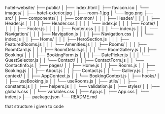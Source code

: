 hotel-website/
├── public/
│   ├── index.html
│   ├── favicon.ico
│   └── images/
│       ├── hotel-exterior.jpg
│       ├── room-1.jpg
│       └── logo.png
├── src/
│   ├── components/
│   │   ├── common/
│   │   │   ├── Header/
│   │   │   │   ├── Header.js
│   │   │   │   ├── Header.css
│   │   │   │   └── index.js
│   │   │   ├── Footer/
│   │   │   │   ├── Footer.js
│   │   │   │   ├── Footer.css
│   │   │   │   └── index.js
│   │   │   └── Navigation/
│   │   │       ├── Navigation.js
│   │   │       ├── Navigation.css
│   │   │       └── index.js
│   │   ├── Home/
│   │   │   ├── HeroSection.js
│   │   │   ├── FeaturedRooms.js
│   │   │   └── Amenities.js
│   │   ├── Rooms/
│   │   │   ├── RoomCard.js
│   │   │   ├── RoomDetails.js
│   │   │   └── RoomGallery.js
│   │   ├── Booking/
│   │   │   ├── BookingForm.js
│   │   │   ├── DatePicker.js
│   │   │   └── GuestSelector.js
│   │   └── Contact/
│   │       ├── ContactForm.js
│   │       └── ContactInfo.js
│   ├── pages/
│   │   ├── Home.js
│   │   ├── Rooms.js
│   │   ├── Booking.js
│   │   ├── About.js
│   │   ├── Contact.js
│   │   └── Gallery.js
│   ├── context/
│   │   ├── AppContext.js
│   │   └── BookingContext.js
│   ├── hooks/
│   │   ├── useBooking.js
│   │   └── useRooms.js
│   ├── utils/
│   │   ├── constants.js
│   │   ├── helpers.js
│   │   └── validation.js
│   ├── styles/
│   │   ├── globals.css
│   │   └── variables.css
│   ├── App.js
│   ├── App.css
│   └── index.js
├── package.json
└── README.md 


that structure i given to code
